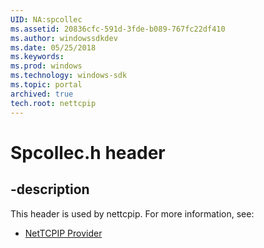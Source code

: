 ```yaml
---
UID: NA:spcollec
ms.assetid: 20836cfc-591d-3fde-b089-767fc22df410
ms.author: windowssdkdev
ms.date: 05/25/2018
ms.keywords: 
ms.prod: windows
ms.technology: windows-sdk
ms.topic: portal
archived: true
tech.root: nettcpip
---
```


# Spcollec.h header


## -description


This header is used by nettcpip. For more information, see:

- [NetTCPIP Provider](../_nettcpip/index.md)